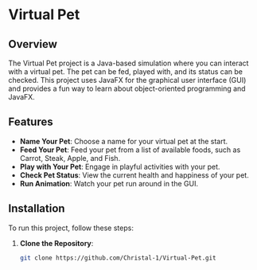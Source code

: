 # Virtual Pet

## Overview

The Virtual Pet project is a Java-based simulation where you can interact with a virtual pet. The pet can be fed, played with, and its status can be checked. 
This project uses JavaFX for the graphical user interface (GUI) and provides a fun way to learn about object-oriented programming and JavaFX.

## Features

- **Name Your Pet**: Choose a name for your virtual pet at the start.
- **Feed Your Pet**: Feed your pet from a list of available foods, such as Carrot, Steak, Apple, and Fish.
- **Play with Your Pet**: Engage in playful activities with your pet.
- **Check Pet Status**: View the current health and happiness of your pet.
- **Run Animation**: Watch your pet run around in the GUI.

## Installation

To run this project, follow these steps:

1. **Clone the Repository**:
   ```bash
   git clone https://github.com/Christal-1/Virtual-Pet.git
